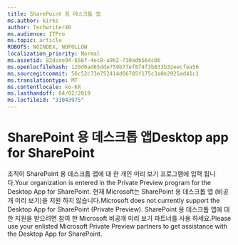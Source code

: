 ```yaml
---
title: SharePoint 용 데스크톱 앱
ms.author: kirks
author: Techwriter40
ms.audience: ITPro
ms.topic: article
ROBOTS: NOINDEX, NOFOLLOW
localization_priority: Normal
ms.assetid: 82dcee94-656f-4ec8-a9b2-730adb564c06
ms.openlocfilehash: 120d0ad65dde759b77ef8f4f3b833b32eecfea56
ms.sourcegitcommit: 56c52c73e752414d66785f175c3a0e2925ad41c1
ms.translationtype: MT
ms.contentlocale: ko-KR
ms.lasthandoff: 04/02/2019
ms.locfileid: "31043975"
---
```

# <a name="desktop-app-for-sharepoint"></a><span data-ttu-id="d2ddc-102">SharePoint 용 데스크톱 앱</span><span class="sxs-lookup"><span data-stu-id="d2ddc-102">Desktop app for SharePoint</span></span>

<span data-ttu-id="d2ddc-103">조직이 SharePoint 용 데스크톱 앱에 대 한 개인 미리 보기 프로그램에 입력 됩니다.</span><span class="sxs-lookup"><span data-stu-id="d2ddc-103">Your organization is entered in the Private Preview program for the Desktop App for SharePoint.</span></span> <span data-ttu-id="d2ddc-104">현재 Microsoft는 SharePoint 용 데스크톱 앱 (비공개 미리 보기)을 지원 하지 않습니다.</span><span class="sxs-lookup"><span data-stu-id="d2ddc-104">Microsoft does not currently support the Desktop App for SharePoint (Private Preview).</span></span> <span data-ttu-id="d2ddc-105">SharePoint 용 데스크톱 앱에 대 한 지원을 받으려면 참여 한 Microsoft 비공개 미리 보기 파트너를 사용 하세요.</span><span class="sxs-lookup"><span data-stu-id="d2ddc-105">Please use your enlisted Microsoft Private Preview partners to get assistance with the Desktop App for SharePoint.</span></span>
